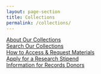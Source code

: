 ```yaml
---
layout: page-section
title: Collections
permalink: /collections/
---
```


<div class="section-block"><a href="#">About Our Collections</a></div>
<div class="section-block"><a href="#">Search Our Collections</a></div>
<div class="section-block"><a href="#">How to Access &amp; Request Materials</a></div>
<div class="section-block"><a href="#">Apply for a Research Stipend</a></div>
<div class="section-block"><a href="#">Information for Records Donors</a></div>
